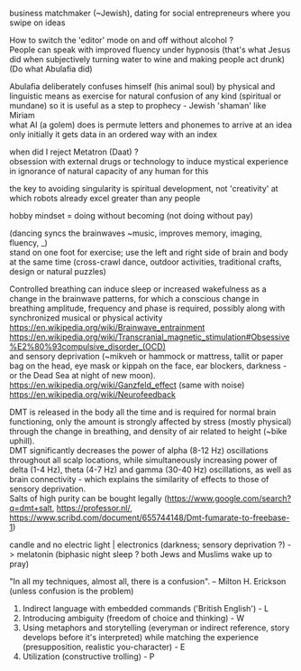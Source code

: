 business matchmaker (~Jewish), dating for social entrepreneurs where you swipe on ideas  
  
  
How to switch the 'editor' mode on and off without alcohol ?  
People can speak with improved fluency under hypnosis (that's what Jesus did when subjectively turning water to wine and making people act drunk)  
(Do what Abulafia did)  
  
Abulafia deliberately confuses himself (his animal soul) by physical and linguistic means as exercise for natural confusion of any kind (spiritual or mundane) so it is useful as a step to prophecy - Jewish 'shaman' like Miriam  
what AI (a golem) does is permute letters and phonemes to arrive at an idea  
only initially it gets data in an ordered way with an index  
  
  
when did I reject Metatron (Daat) ?  
obsession with external drugs or technology to induce mystical experience in ignorance of natural capacity of any human for this  
  
the key to avoiding singularity is spiritual development, not 'creativity' at which robots already excel greater than any people  
  
hobby mindset = doing without becoming (not doing without pay)  
  
  
(dancing syncs the brainwaves ~music, improves memory, imaging, fluency, _)  
stand on one foot for exercise; use the left and right side of brain and body at the same time (cross-crawl dance, outdoor activities, traditional crafts, design or natural puzzles)  
  
  
Controlled breathing can induce sleep or increased wakefulness as a change in the brainwave patterns, for which a conscious change in breathing amplitude, frequency and phase is required, possibly along with synchronized musical or physical activity  
https://en.wikipedia.org/wiki/Brainwave_entrainment  
https://en.wikipedia.org/wiki/Transcranial_magnetic_stimulation#Obsessive%E2%80%93compulsive_disorder_(OCD)  
and sensory deprivation (~mikveh or hammock or mattress, tallit or paper bag on the head, eye mask or kippah on the face, ear blockers, darkness - or the Dead Sea at night of new moon).  
https://en.wikipedia.org/wiki/Ganzfeld_effect (same with noise)  
https://en.wikipedia.org/wiki/Neurofeedback  
  
DMT is released in the body all the time and is required for normal brain functioning, only the amount is strongly affected by stress (mostly physical) through the change in breathing, and density of air related to height (~bike uphill).  
DMT significantly decreases the power of alpha (8-12 Hz) oscillations throughout all scalp locations, while simultaneously increasing power of delta (1-4 Hz), theta (4-7 Hz) and gamma (30-40 Hz) oscillations, as well as brain connectivity - which explains the similarity of effects to those of sensory deprivation.  
Salts of high purity can be bought legally (https://www.google.com/search?q=dmt+salt, https://professor.nl/, https://www.scribd.com/document/655744148/Dmt-fumarate-to-freebase-1)  
  
candle and no electric light | electronics (darkness; sensory deprivation ?) -> melatonin (biphasic night sleep ? both Jews and Muslims wake up to pray)  
  
  
"In all my techniques, almost all, there is a confusion". – Milton H. Erickson
(unless confusion is the problem)

1. Indirect language with embedded commands ('British English') - L
2. Introducing ambiguity (freedom of choice and thinking) - W
3. Using metaphors and storytelling (everyman or indirect reference, story develops before it's interpreted) while matching the experience (presupposition, realistic you-character) - E
4. Utilization (constructive trolling) - P
